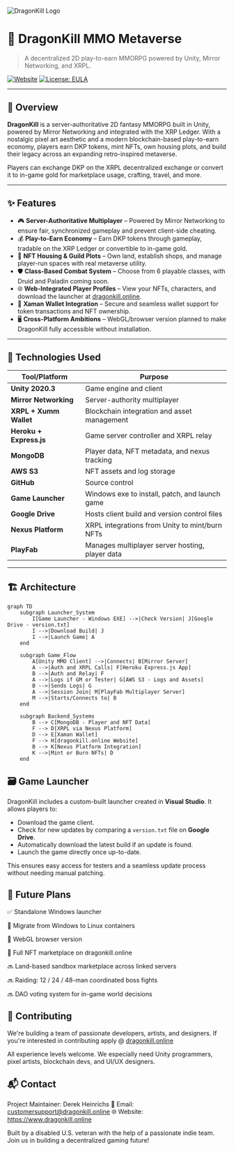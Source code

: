 ![DragonKill Logo](assets/logo.png)

# 🐉 DragonKill MMO Metaverse

> A decentralized 2D play-to-earn MMORPG powered by Unity, Mirror Networking, and XRPL.

[![Website](https://img.shields.io/badge/Visit-DragonKill.online-blue?style=flat&logo=google-chrome)](https://www.dragonkill.online)
[![License: EULA](https://img.shields.io/badge/License-EULA-green.svg)](License.md)

---

## 🧭 Overview

**DragonKill** is a server-authoritative 2D fantasy MMORPG built in Unity, powered by Mirror Networking and integrated with the XRP Ledger. With a nostalgic pixel art aesthetic and a modern blockchain-based play-to-earn economy, players earn DKP tokens, mint NFTs, own housing plots, and build their legacy across an expanding retro-inspired metaverse.

Players can exchange DKP on the XRPL decentralized exchange or convert it to in-game gold for marketplace usage, crafting, travel, and more.

---

## ✨ Features

- 🎮 **Server-Authoritative Multiplayer** – Powered by Mirror Networking to ensure fair, synchronized gameplay and prevent client-side cheating.
- 💰 **Play-to-Earn Economy** – Earn DKP tokens through gameplay, tradable on the XRP Ledger or convertible to in-game gold.
- 🏡 **NFT Housing & Guild Plots** – Own land, establish shops, and manage player-run spaces with real metaverse utility.
- 🛡️ **Class-Based Combat System** – Choose from 6 playable classes, with Druid and Paladin coming soon.
- 🌐 **Web-Integrated Player Profiles** – View your NFTs, characters, and download the launcher at [dragonkill.online](https://www.dragonkill.online).
- 🔐 **Xaman Wallet Integration** – Secure and seamless wallet support for token transactions and NFT ownership.
- 🖥️ **Cross-Platform Ambitions** – WebGL/browser version planned to make DragonKill fully accessible without installation.
---

## 🧰 Technologies Used

| Tool/Platform          | Purpose                                         |
|------------------------|-------------------------------------------------|
| **Unity 2020.3**        | Game engine and client                         |
| **Mirror Networking**   | Server-authority multiplayer                   |
| **XRPL + Xumm Wallet**  | Blockchain integration and asset management    |
| **Heroku + Express.js** | Game server controller and XRPL relay          |
| **MongoDB**             | Player data, NFT metadata, and nexus tracking  |
| **AWS S3**              | NFT assets and log storage                     |
| **GitHub**              | Source control                                 |
| **Game Launcher**       | Windows exe to install, patch, and launch game |
| **Google Drive**        | Hosts client build and version control files   |
| **Nexus Platform**      | XRPL integrations from Unity to mint/burn NFTs |
| **PlayFab**             | Manages multiplayer server hosting, player data|


---

## 🏗️ Architecture

```mermaid
graph TD
    subgraph Launcher_System
        I[Game Launcher - Windows EXE] -->|Check Version| J[Google Drive - version.txt]
        I -->|Download Build| J
        I -->|Launch Game| A
    end

    subgraph Game_Flow
        A[Unity MMO Client] -->|Connects| B[Mirror Server]
        A -->|Auth and XRPL Calls| F[Heroku Express.js App]
        B -->|Auth and Relay| F
        A -->|Logs if GM or Tester| G[AWS S3 - Logs and Assets]
        B -->|Sends Logs| G
        A -->|Session Join| M[PlayFab Multiplayer Server]
        M -->|Starts/Connects to| B
    end

    subgraph Backend_Systems
        B --> C[MongoDB - Player and NFT Data]
        F --> D[XRPL via Nexus Platform]
        D --> E[Xaman Wallet]
        F --> H[dragonkill.online Website]
        B --> K[Nexus Platform Integration]
        K -->|Mint or Burn NFTs| D
    end
```
## 🗃️ Game Launcher

DragonKill includes a custom-built launcher created in **Visual Studio**. It allows players to:

- Download the game client.
- Check for new updates by comparing a `version.txt` file on **Google Drive**.
- Automatically download the latest build if an update is found.
- Launch the game directly once up-to-date.

This ensures easy access for testers and a seamless update process without needing manual patching.

## 🔮 Future Plans

✅ Standalone Windows launcher

🔄 Migrate from Windows to Linux containers

🚧 WebGL browser version

🚧 Full NFT marketplace on dragonkill.online

🔜 Land-based sandbox marketplace across linked servers

🔜 Raiding: 12 / 24 / 48-man coordinated boss fights

🔜 DAO voting system for in-game world decisions

## 🤝 Contributing

We're building a team of passionate developers, artists, and designers. If you're interested in contributing apply @ [dragonkill.online](https://dragonkill.online/join-the-team/)

All experience levels welcome. We especially need Unity programmers, pixel artists, blockchain devs, and UI/UX designers.

## 📬 Contact
Project Maintainer: Derek Heinrichs
📧 Email: customersupport@dragonkill.online
🌐 Website: https://www.dragonkill.online

Built by a disabled U.S. veteran with the help of a passionate indie team. Join us in building a decentralized gaming future!
